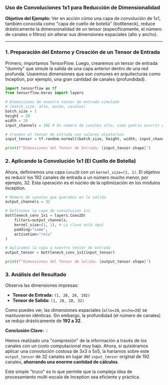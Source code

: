 ### **Uso de Convoluciones 1x1 para Reducción de Dimensionalidad**

**Objetivo del Ejemplo:**
Ver en acción cómo una capa de convolución de 1x1, también conocida como "capa de cuello de botella" (bottleneck), reduce drásticamente la dimensionalidad de un tensor (específicamente, el número de canales o filtros) sin alterar sus dimensiones espaciales (alto y ancho).

---

### **1. Preparación del Entorno y Creación de un Tensor de Entrada**

Primero, importamos TensorFlow. Luego, crearemos un tensor de entrada "dummy" que simule la salida de una capa anterior dentro de una red profunda. Usaremos dimensiones que son comunes en arquitecturas como Inception, por ejemplo, una gran cantidad de canales (profundidad).

```python
import tensorflow as tf
from tensorflow.keras import layers

# Dimensiones de nuestro tensor de entrada simulado
# (batch_size, alto, ancho, canales)
batch_size = 1
height = 28
width = 28
input_channels = 192 # Un número de canales alto, como podría ocurrir en una red profunda

# Creamos el tensor de entrada con valores aleatorios
input_tensor = tf.random.normal((batch_size, height, width, input_channels))

print(f"Dimensiones del Tensor de Entrada: {input_tensor.shape}")
```

### **2. Aplicando la Convolución 1x1 (El Cuello de Botella)**

Ahora, definiremos una capa `Conv2D` con un `kernel_size=(1, 1)`. El objetivo es reducir los 192 canales de entrada a un número mucho menor, por ejemplo, 32. Esta operación es el núcleo de la optimización en los módulos Inception.

```python
# Número de canales que queremos en la salida
output_channels = 32

# Definimos la capa de convolución 1x1
bottleneck_conv_1x1 = layers.Conv2D(
    filters=output_channels,
    kernel_size=(1, 1), # La clave está aquí
    padding="same",
    activation="relu"
)

# Aplicamos la capa a nuestro tensor de entrada
output_tensor = bottleneck_conv_1x1(input_tensor)

print(f"Dimensiones del Tensor de Salida: {output_tensor.shape}")
```

### **3. Análisis del Resultado**

Observa las dimensiones impresas:

* **Tensor de Entrada:** `(1, 28, 28, 192)`
* **Tensor de Salida:** `(1, 28, 28, 32)`

Como puedes ver, las dimensiones espaciales (`alto=28`, `ancho=28`) se mantuvieron idénticas. Sin embargo, la profundidad (el número de canales) se redujo drásticamente de **192 a 32**.

**Conclusión Clave:** 💡

Hemos realizado una "compresión" de la información a través de los canales con un costo computacional muy bajo. Ahora, si quisiéramos aplicar una convolución costosa de 3x3 o 5x5, la haríamos sobre este `output_tensor` de 32 canales en lugar del `input_tensor` original de 192 canales, **ahorrando una enorme cantidad de cálculos**.

Este simple "truco" es lo que permite que la compleja idea de procesamiento multi-escala de Inception sea eficiente y práctica.